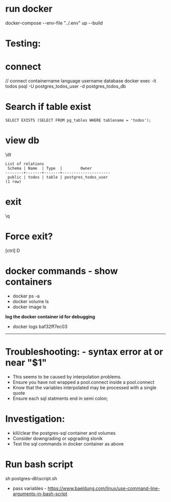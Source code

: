 # run docker
 docker-compose --env-file \"../.env\" up --build

# Testing:
# connect
// connect      containername  language username               database
docker exec -it todos          psql     -U postgres_todos_user -d postgres_todos_db


# Search if table exist
```
SELECT EXISTS (SELECT FROM pg_tables WHERE tablename = 'todos');
```

# view db
\dt

```
List of relations
 Schema | Name  | Type  |        Owner
--------+-------+-------+---------------------
 public | todos | table | postgres_todos_user
(1 row)
```
# exit
\q

# Force exit?
[ctrl] D 

# docker commands - show containers
- docker ps -a
- docker volume ls
- docker image ls

**log the docker container id for debugging**
- docker logs baf32ff7ec03

------------------------------------------
# Troubleshooting: - syntax error at or near "$1"
- This seems to be caused by interpolation problems.
- Ensure you have not wrapped a pool.connect inside a pool.connect
- Know that the variables interpolated may be processed with a single quote
- Ensure each sql statments end in semi colon;

# Investigation:
- kill/clear the postgres-sql container and volumes
- Consider downgrading or upgrading slonik
- Test the sql commands in docker container as above

# Run bash script
sh postgres-db\script.sh
- pass variables - https://www.baeldung.com/linux/use-command-line-arguments-in-bash-script




